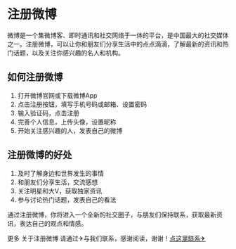 # 注册微博

微博是一个集微博客、即时通讯和社交网络于一体的平台，是中国最大的社交媒体之一。注册微博，可以让你和朋友们分享生活中的点点滴滴，了解最新的资讯和热门话题，以及关注你感兴趣的名人和机构。

## 如何注册微博

1. 打开微博官网或下载微博App
2. 点击注册按钮，填写手机号码或邮箱、设置密码
3. 输入验证码，点击注册
4. 完善个人信息，上传头像，设置昵称
5. 开始关注感兴趣的人，发表自己的微博

## 注册微博的好处

1. 及时了解身边和世界发生的事情
2. 和朋友们分享生活，交流感想
3. 关注明星和大V，获取独家资讯
4. 参与讨论热门话题，发表自己的看法

通过注册微博，你将进入一个全新的社交圈子，与朋友们保持联系，获取最新资讯，表达自己的观点和情感。

更多 关于注册微博 请通过✈与我们联系，感谢阅读，谢谢！[点这里联系✈](https://sms.k02.cc)